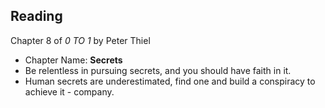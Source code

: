 ## Reading

Chapter 8 of *0 TO 1* by Peter Thiel

* Chapter Name: **Secrets**
* Be relentless in pursuing secrets, and you should have faith in it.
* Human secrets are underestimated, find one and build a conspiracy to achieve it - company.

